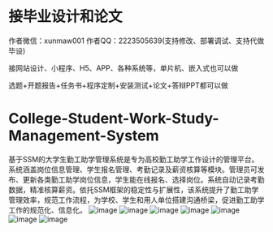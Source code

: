 # 接毕业设计和论文
作者微信：xunmaw001  作者QQ：2223505639(支持修改、部署调试、支持代做毕设)

接网站设计、小程序、H5、APP、各种系统等，单片机、嵌入式也可以做

选题+开题报告+任务书+程序定制+安装测试+论文+答辩PPT都可以做
# College-Student-Work-Study-Management-System
基于SSM的大学生勤工助学管理系统是专为高校勤工助学工作设计的管理平台。系统涵盖岗位信息管理、学生报名管理、考勤记录及薪资核算等模块。管理员可发布、更新各类勤工助学岗位信息，学生能在线报名、选择岗位。系统自动记录考勤数据，精准核算薪资。依托SSM框架的稳定性与扩展性，该系统提升了勤工助学管理效率，规范工作流程，为学校、学生和用人单位搭建沟通桥梁，促进勤工助学工作的规范化、信息化。
![image](https://github.com/user-attachments/assets/f8dcb968-60c8-45d4-a56a-94b6534796bf)
![image](https://github.com/user-attachments/assets/db1d83e9-be90-4352-8839-ebb30769400e)
![image](https://github.com/user-attachments/assets/8a0f2923-f157-4235-9479-99daa156eeaa)
![image](https://github.com/user-attachments/assets/eea6493e-031c-4d7c-8ff2-ac86d3e2d613)
![image](https://github.com/user-attachments/assets/39fa2e74-6536-4053-8d93-68be6cada788)
![image](https://github.com/user-attachments/assets/39d5665a-d470-4b33-8bed-d59b01899f4b)
![image](https://github.com/user-attachments/assets/2334f4d4-1432-4c3b-8534-840e915d1097)
